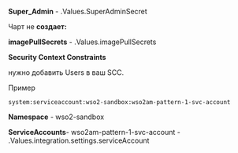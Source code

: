**Super_Admin** - .Values.SuperAdminSecret


Чарт не **создает:**

**imagePullSecrets** - .Values.imagePullSecrets


**Security Context Constraints**


нужно добавить Users в ваш SCC. 


Пример 


```
system:serviceaccount:wso2-sandbox:wso2am-pattern-1-svc-account
```


**Namespace** - wso2-sandbox



**ServiceAccounts**- wso2am-pattern-1-svc-account - .Values.integration.settings.serviceAccount